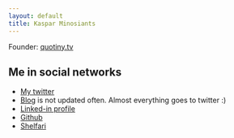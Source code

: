 ```yaml
---
layout: default
title: Kaspar Minosiants
---
```


Founder: [quotiny.tv](http://quotiny.tv "Quotiny")

Me in social networks 
----------------------
- [My twitter](http://www.twitter.com/minosiants "Twitter")
- [Blog](http://torino.minosiants.com/display/~kaspar/blog "Blog") is not updated often. Almost everything goes to twitter :) 
- [Linked-in profile](http://www.linkedin.com/in/kaspar "Linked-In Profile")
- [Github](https://github.com/minosiants "Github") 
- [Shelfari](http://www.shelfari.com/kaspar/shelf "Shelfari")



